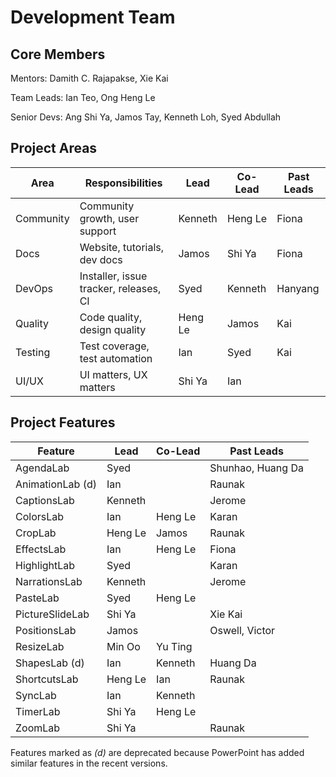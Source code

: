 # Development Team

## Core Members
Mentors: Damith C. Rajapakse, Xie Kai

Team Leads: Ian Teo, Ong Heng Le

Senior Devs: Ang Shi Ya, Jamos Tay, Kenneth Loh, Syed Abdullah

## Project Areas
Area | Responsibilities | Lead | Co-Lead | Past Leads
-----|------------------|------|---------|-----|
Community | Community growth, user support | Kenneth | Heng Le | Fiona |
Docs | Website, tutorials, dev docs | Jamos | Shi Ya | Fiona |
DevOps | Installer, issue tracker, releases, CI | Syed | Kenneth | Hanyang |
Quality | Code quality, design quality | Heng Le | Jamos | Kai |
Testing | Test coverage, test automation | Ian | Syed | Kai |
UI/UX | UI matters, UX matters | Shi Ya | Ian |  |

## Project Features
Feature  | Lead | Co-Lead | Past Leads
-----|------|---------|-----|
AgendaLab | Syed |  | Shunhao, Huang Da
AnimationLab (d) | Ian |  | Raunak
CaptionsLab | Kenneth |  | Jerome
ColorsLab | Ian | Heng Le | Karan
CropLab | Heng Le | Jamos | Raunak
EffectsLab | Ian | Heng Le | Fiona
HighlightLab | Syed |  | Karan
NarrationsLab | Kenneth |  | Jerome
PasteLab | Syed | Heng Le |
PictureSlideLab | Shi Ya |  | Xie Kai
PositionsLab | Jamos |  | Oswell, Victor
ResizeLab | Min Oo | Yu Ting |  
ShapesLab (d) | Ian | Kenneth | Huang Da
ShortcutsLab | Heng Le | Ian | Raunak
SyncLab | Ian | Kenneth |
TimerLab | Shi Ya | Heng Le |
ZoomLab | Shi Ya |  | Raunak

Features marked as _(d)_ are deprecated because PowerPoint has added similar features in the recent versions.
